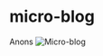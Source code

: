 # micro-blog
Anons
![Micro-blog](https://user-images.githubusercontent.com/78264294/204869843-8889fd17-1c95-4cc3-a066-3af073209aa7.jpg)
